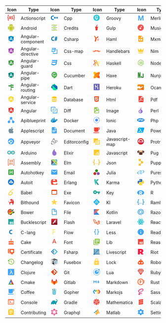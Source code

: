 |Icon|Type|Icon|Type|Icon|Type|Icon|Type|Icon|Type|
|---|---|---|---|---|---|---|---|---|---|
|<img src="./../icons/actionscript.svg" width="24px">|Actionscript|<img src="./../icons/cpp.svg" width="24px">|Cpp|<img src="./../icons/groovy.svg" width="24px">|Groovy|<img src="./../icons/merlin.svg" width="24px">|Merlin|<img src="./../icons/smarty.svg" width="24px">|Smarty|
|<img src="./../icons/android.svg" width="24px">|Android|<img src="./../icons/credits.svg" width="24px">|Credits|<img src="./../icons/gulp.svg" width="24px">|Gulp|<img src="./../icons/music.svg" width="24px">|Music|<img src="./../icons/solidity.svg" width="24px">|Solidity|
|<img src="./../icons/angular-component.svg" width="24px">|Angular-component|<img src="./../icons/csharp.svg" width="24px">|Csharp|<img src="./../icons/haml.svg" width="24px">|Haml|<img src="./../icons/mxml.svg" width="24px">|Mxml|<img src="./../icons/stylus.svg" width="24px">|Stylus|
|<img src="./../icons/angular-directive.svg" width="24px">|Angular-directive|<img src="./../icons/css-map.svg" width="24px">|Css-map|<img src="./../icons/handlebars.svg" width="24px">|Handlebars|<img src="./../icons/nim.svg" width="24px">|Nim|<img src="./../icons/swc.svg" width="24px">|Swc|
|<img src="./../icons/angular-guard.svg" width="24px">|Angular-guard|<img src="./../icons/css.svg" width="24px">|Css|<img src="./../icons/haskell.svg" width="24px">|Haskell|<img src="./../icons/nodejs.svg" width="24px">|Nodejs|<img src="./../icons/swift.svg" width="24px">|Swift|
|<img src="./../icons/angular-pipe.svg" width="24px">|Angular-pipe|<img src="./../icons/cucumber.svg" width="24px">|Cucumber|<img src="./../icons/haxe.svg" width="24px">|Haxe|<img src="./../icons/nunjucks.svg" width="24px">|Nunjucks|<img src="./../icons/table.svg" width="24px">|Table|
|<img src="./../icons/angular-routing.svg" width="24px">|Angular-routing|<img src="./../icons/dart.svg" width="24px">|Dart|<img src="./../icons/heroku.svg" width="24px">|Heroku|<img src="./../icons/ocaml.svg" width="24px">|Ocaml|<img src="./../icons/terraform.svg" width="24px">|Terraform|
|<img src="./../icons/angular-service.svg" width="24px">|Angular-service|<img src="./../icons/database.svg" width="24px">|Database|<img src="./../icons/html.svg" width="24px">|Html|<img src="./../icons/pdf.svg" width="24px">|Pdf|<img src="./../icons/test-js.svg" width="24px">|Test-js|
|<img src="./../icons/angular.svg" width="24px">|Angular|<img src="./../icons/diff.svg" width="24px">|Diff|<img src="./../icons/image.svg" width="24px">|Image|<img src="./../icons/perl.svg" width="24px">|Perl|<img src="./../icons/test-ts.svg" width="24px">|Test-ts|
|<img src="./../icons/apiblueprint.svg" width="24px">|Apiblueprint|<img src="./../icons/docker.svg" width="24px">|Docker|<img src="./../icons/ionic.svg" width="24px">|Ionic|<img src="./../icons/php.svg" width="24px">|Php|<img src="./../icons/tex.svg" width="24px">|Tex|
|<img src="./../icons/applescript.svg" width="24px">|Applescript|<img src="./../icons/document.svg" width="24px">|Document|<img src="./../icons/java.svg" width="24px">|Java|<img src="./../icons/powershell.svg" width="24px">|Powershell|<img src="./../icons/travis.svg" width="24px">|Travis|
|<img src="./../icons/appveyor.svg" width="24px">|Appveyor|<img src="./../icons/editorconfig.svg" width="24px">|Editorconfig|<img src="./../icons/javascript-map.svg" width="24px">|Javascript-map|<img src="./../icons/protractor.svg" width="24px">|Protractor|<img src="./../icons/tune.svg" width="24px">|Tune|
|<img src="./../icons/arduino.svg" width="24px">|Arduino|<img src="./../icons/elixir.svg" width="24px">|Elixir|<img src="./../icons/javascript.svg" width="24px">|Javascript|<img src="./../icons/pug.svg" width="24px">|Pug|<img src="./../icons/twig.svg" width="24px">|Twig|
|<img src="./../icons/assembly.svg" width="24px">|Assembly|<img src="./../icons/elm.svg" width="24px">|Elm|<img src="./../icons/json.svg" width="24px">|Json|<img src="./../icons/puppet.svg" width="24px">|Puppet|<img src="./../icons/typescript-def.svg" width="24px">|Typescript-def|
|<img src="./../icons/autohotkey.svg" width="24px">|Autohotkey|<img src="./../icons/email.svg" width="24px">|Email|<img src="./../icons/julia.svg" width="24px">|Julia|<img src="./../icons/purescript.svg" width="24px">|Purescript|<img src="./../icons/typescript.svg" width="24px">|Typescript|
|<img src="./../icons/autoit.svg" width="24px">|Autoit|<img src="./../icons/erlang.svg" width="24px">|Erlang|<img src="./../icons/karma.svg" width="24px">|Karma|<img src="./../icons/python.svg" width="24px">|Python|<img src="./../icons/unity.svg" width="24px">|Unity|
|<img src="./../icons/babel.svg" width="24px">|Babel|<img src="./../icons/exe.svg" width="24px">|Exe|<img src="./../icons/key.svg" width="24px">|Key|<img src="./../icons/r.svg" width="24px">|R|<img src="./../icons/url.svg" width="24px">|Url|
|<img src="./../icons/bithound.svg" width="24px">|Bithound|<img src="./../icons/favicon.svg" width="24px">|Favicon|<img src="./../icons/kl.svg" width="24px">|Kl|<img src="./../icons/raml.svg" width="24px">|Raml|<img src="./../icons/verilog.svg" width="24px">|Verilog|
|<img src="./../icons/bower.svg" width="24px">|Bower|<img src="./../icons/file.svg" width="24px">|File|<img src="./../icons/kotlin.svg" width="24px">|Kotlin|<img src="./../icons/razor.svg" width="24px">|Razor|<img src="./../icons/vfl.svg" width="24px">|Vfl|
|<img src="./../icons/bucklescript.svg" width="24px">|Bucklescript|<img src="./../icons/flash.svg" width="24px">|Flash|<img src="./../icons/laravel.svg" width="24px">|Laravel|<img src="./../icons/react.svg" width="24px">|React|<img src="./../icons/virtual.svg" width="24px">|Virtual|
|<img src="./../icons/c-lang.svg" width="24px">|C-lang|<img src="./../icons/flow.svg" width="24px">|Flow|<img src="./../icons/less.svg" width="24px">|Less|<img src="./../icons/readme.svg" width="24px">|Readme|<img src="./../icons/visualstudio.svg" width="24px">|Visualstudio|
|<img src="./../icons/cake.svg" width="24px">|Cake|<img src="./../icons/font.svg" width="24px">|Font|<img src="./../icons/lib.svg" width="24px">|Lib|<img src="./../icons/reason.svg" width="24px">|Reason|<img src="./../icons/vue.svg" width="24px">|Vue|
|<img src="./../icons/certificate.svg" width="24px">|Certificate|<img src="./../icons/fsharp.svg" width="24px">|Fsharp|<img src="./../icons/livescript.svg" width="24px">|Livescript|<img src="./../icons/riot.svg" width="24px">|Riot|<img src="./../icons/webpack.svg" width="24px">|Webpack|
|<img src="./../icons/changelog.svg" width="24px">|Changelog|<img src="./../icons/fusebox.svg" width="24px">|Fusebox|<img src="./../icons/lock.svg" width="24px">|Lock|<img src="./../icons/robot.svg" width="24px">|Robot|<img src="./../icons/wolframlanguage.svg" width="24px">|Wolframlanguage|
|<img src="./../icons/clojure.svg" width="24px">|Clojure|<img src="./../icons/git.svg" width="24px">|Git|<img src="./../icons/lua.svg" width="24px">|Lua|<img src="./../icons/ruby.svg" width="24px">|Ruby|<img src="./../icons/xaml.svg" width="24px">|Xaml|
|<img src="./../icons/cmake.svg" width="24px">|Cmake|<img src="./../icons/gitlab.svg" width="24px">|Gitlab|<img src="./../icons/markdown.svg" width="24px">|Markdown|<img src="./../icons/rust.svg" width="24px">|Rust|<img src="./../icons/xml.svg" width="24px">|Xml|
|<img src="./../icons/coffee.svg" width="24px">|Coffee|<img src="./../icons/gopher.svg" width="24px">|Gopher|<img src="./../icons/markojs.svg" width="24px">|Markojs|<img src="./../icons/sass.svg" width="24px">|Sass|<img src="./../icons/yaml.svg" width="24px">|Yaml|
|<img src="./../icons/console.svg" width="24px">|Console|<img src="./../icons/gradle.svg" width="24px">|Gradle|<img src="./../icons/mathematica.svg" width="24px">|Mathematica|<img src="./../icons/scala.svg" width="24px">|Scala|<img src="./../icons/yang.svg" width="24px">|Yang|
|<img src="./../icons/contributing.svg" width="24px">|Contributing|<img src="./../icons/graphql.svg" width="24px">|Graphql|<img src="./../icons/matlab.svg" width="24px">|Matlab|<img src="./../icons/settings.svg" width="24px">|Settings|<img src="./../icons/yarn.svg" width="24px">|Yarn|
